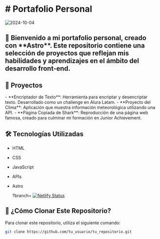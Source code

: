 
<h1># Portafolio Personal</h1>

![2024-10-04](https://github.com/user-attachments/assets/0c9ec262-6fef-4835-beea-3cc68eb1f0d8)

<h2>👋 Bienvenido a mi portafolio personal, creado con **Astro**. Este repositorio contiene una selección de proyectos que reflejan mis habilidades y aprendizajes en el ámbito del desarrollo front-end.</h2>

## 🚀 Proyectos

<p>- **Encriptador de Texto**: Herramienta para encriptar y desencriptar texto. Desarrollado como un challenge en Alura Latam.
- **Proyecto del Clima**: Aplicación que muestra información meteorológica utilizando una API.
- **Página Copiada de Shark**: Reproducción de una página web famosa, creado para culminar mi formación en Junior Achievement.</p>

## 🛠 Tecnologías Utilizadas

- HTML
- CSS
- JavaScript
- APIs
- Astro

  ?branch= [![Netlify Status](https://api.netlify.com/api/v1/badges/4ee2b1a4-01e4-407b-8a5a-75d7f3441451/deploy-status)](https://test-astro-deploy-ci.netlify.app/)

## 📖 ¿Cómo Clonar Este Repositorio?

Para clonar este repositorio, utiliza el siguiente comando:

```bash
git clone https://github.com/tu_usuario/tu_repositorio.git

